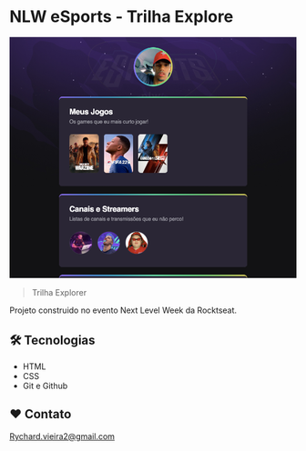 # NLW eSports - Trilha Explore

![preview](./github/preview.png)

>Trilha Explorer

Projeto construido no evento Next Level Week da Rocktseat.



 ##  🛠 Tecnologias

 - HTML
 - CSS
 - Git e Github

 ## ❤️ Contato

 Rychard.vieira2@gmail.com
